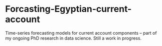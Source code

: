 # Forcasting-Egyptian-current-account
Time-series forecasting models for current account components – part of my ongoing PhD research in data science. Still a work in progress.
